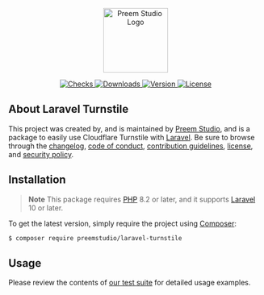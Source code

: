<p align="center">
    <a href="https://preem.studio" target="_blank">
        <img src="https://raw.githubusercontent.com/PreemStudio/assets/main/logo-text.svg" width="128" alt="Preem Studio Logo" />
    </a>
</p>

<p align="center">
    <a href="https://github.com/PreemStudio/laravel-turnstile/actions">
        <img src="https://badge.sh/github/check-runs/PreemStudio/laravel-turnstile" alt="Checks" />
    </a>
    <a href="https://packagist.org/packages/preemstudio/laravel-turnstile">
        <img src="https://badge.sh/packagist/downloads/PreemStudio/laravel-turnstile" alt="Downloads" />
    </a>
    <a href="https://packagist.org/packages/preemstudio/laravel-turnstile">
        <img src="https://badge.sh/packagist/version/PreemStudio/laravel-turnstile" alt="Version" />
    </a>
    <a href="https://packagist.org/packages/preemstudio/laravel-turnstile">
        <img src="https://badge.sh/packagist/license/PreemStudio/laravel-turnstile" alt="License" />
    </a>
</p>

## About Laravel Turnstile

This project was created by, and is maintained by [Preem Studio](https://github.com/PreemStudio), and is a package to easily use Cloudflare Turnstile with [Laravel](https://laravel.com/). Be sure to browse through the [changelog](CHANGELOG.md), [code of conduct](.github/CODE_OF_CONDUCT.md), [contribution guidelines](.github/CONTRIBUTING.md), [license](LICENSE), and [security policy](.github/SECURITY.md).

## Installation

> **Note**
> This package requires [PHP](https://www.php.net/) 8.2 or later, and it supports [Laravel](https://laravel.com/) 10 or later.

To get the latest version, simply require the project using [Composer](https://getcomposer.org/):

```bash
$ composer require preemstudio/laravel-turnstile
```

## Usage

Please review the contents of [our test suite](/tests) for detailed usage examples.
